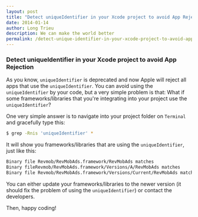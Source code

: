 ```yaml
---
layout: post
title: "Detect uniqueIdentifier in your Xcode project to avoid App Rejection"
date: 2014-01-14
author: Long Trieu
description: We can make the world better
permalink: /detect-unique-identifier-in-your-xcode-project-to-avoid-app-rejection
---
```


### Detect uniqueIdentifier in your Xcode project to avoid App Rejection

As you know, `uniqueIdentifier` is deprecated and now Apple will reject all apps that use the `uniqueIdentifier`. You can avoid using the `uniqueIdentifier` by your code, but a very simple problem is that: What if some frameworks/libraries that you're integrating into your project use the `uniqueIdentifier`?

One very simple answer is to navigate into your project folder on `Terminal` and gracefully type this:

``` bash
$ grep -Rnis 'uniqueIdentifier' *
```

It will show you frameworks/libraries that are using the `uniqueIdentifier`, just like this:

``` bash
Binary file Revmob/RevMobAds.framework/RevMobAds matches
Binary fileRevmob/RevMobAds.framework/Versions/A/RevMobAds matches
Binary file Revmob/RevMobAds.framework/Versions/Current/RevMobAds matches
```

You can either update your frameworks/libraries to the newer version (it should fix the problem of using the `uniqueIdentifier`) or contact the developers.

Then, happy coding!
